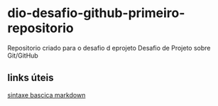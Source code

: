 # dio-desafio-github-primeiro-repositorio

Repositorio criado para o desafio d eprojeto
Desafio de Projeto sobre Git/GitHub


## links úteis
[sintaxe bascica markdown](google.com)

